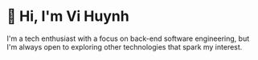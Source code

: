 # 👋 Hi, I'm Vi Huynh

I'm a tech enthusiast with a focus on back-end software engineering, but I'm always open to exploring other technologies that spark my interest.
